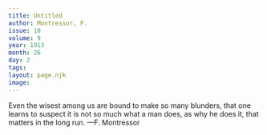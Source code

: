 ```yaml
---
title: Untitled
author: Montressor, F.
issue: 10
volume: 9
year: 1913
month: 26
day: 2
tags:
layout: page.njk
image:
---
```

Even the wisest among us are bound to make so many blunders, that one learns to suspect it is not so much what a man does, as why he does it, that matters in the long run. —F. Montressor 




